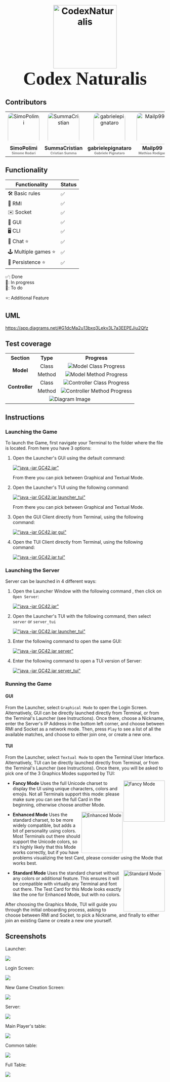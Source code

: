 <h1 align="center">
  <br>
  <img src = "https://github.com/SimoPolimi/ing-sw-2024-rodari-summa-rodigari-pignataro/assets/160849789/8062557e-70be-47f1-aac0-f393496d6ff2" alt="CodexNaturalis" width="200"></a>
  <br>
  <span style="font-family: 'Lucida Handwriting', cursive; font-size: 2em;">Codex Naturalis</span>
  <br>
</h1>

## Contributors

<table>
  <tr>
    <td align="center">
        <div style="width: 100px; height: 100px; border-radius: 15%; overflow: hidden;">
          <img src="https://github.com/SimoPolimi.png" width="100px" alt="SimoPolimi"/>
        </div>
        <a href="https://github.com/SimoPolimi">
            <div style="margin-top: 2px; font-size: 1.2em;">
            <sub><b>SimoPolimi</b></sub>
            </div>
        </a>
        <div style="margin-top: 0; color: grey; font-size: 0.8em;">
          <sub><b>Simone Rodari</b></sub>
        </div>
    </td>
    <td align="center">
        <div style="width: 100px; height: 100px; border-radius: 15%; overflow: hidden;">
            <img src="https://github.com/SummaCristian.png" width="100px;" alt="SummaCristian"/>
        </div>
        <a href="https://github.com/SummaCristian">
        <div style="margin-top: 2px; font-size: 1.2em;">
          <sub><b>SummaCristian</b></sub>
        </div>
      </a>
        <div style="margin-top: 0; color: grey; font-size: 0.8em;">
          <sub><b>Cristian Summa</b></sub>
        </div>
    </td>
    <td align="center">
        <div style="width: 100px; height: 100px; border-radius: 15%; overflow: hidden;">
            <img src="https://github.com/gabrielepignataro.png" width="100px;" alt="gabrielepignataro"/>
        </div>
        <a href="https://github.com/gabrielepignataro">
        <div style="margin-top: 2px; font-size: 1.2em;">
          <sub><b>gabrielepignataro</b></sub>
        </div>
      </a>
        <div style="margin-top: 0; color: grey; font-size: 0.8em;">
          <sub><b>Gabriele Pignataro</b></sub>
        </div>
    </td>
    <td align="center">
        <div style="width: 100px; height: 100px; border-radius: 15%; overflow: hidden;">
            <img src="https://github.com/Mailp99.png" width="100px;" alt="Mailp99"/>
        </div>
        <a href="https://github.com/Mailp99">
        <div style="margin-top: 2px; font-size: 1.2em;">
          <sub><b>Mailp99</b></sub>
        </div>
      </a>
        <div style="margin-top: 0; color: grey; font-size: 0.8em;">
          <sub><b>Mathias Rodigari</b></sub>
        </div>
    </td>
  </tr>
</table>



## Functionality
| Functionality       | Status    |
|---------------------|---------  |
| 🛠️ Basic rules      | ✅       |
| 🛜 RMI              | ✅       |
| ✉️ Socket           | ✅       |
| 🎨 GUI              | ✅       |
| 🖥️ CLI              | ✅       |
| 💬 Chat ⭐️          | ✅      |
| 🕹️ Multiple games ⭐️ | ✅     |
| 🔄 Persistence ⭐️   | ✅      |


✅: Done  
🚧: In progress  
📝: To do

⭐️: Additional Feature

## UML
https://app.diagrams.net/#G1dcMa2u13bxq3Lekv3L7a3EEPEJiu2Qfz

## Test coverage
<table>
  <tr>
    <th>Section</th>
    <th>Type</th>
    <th>Progress</th>
  </tr>
  <tr>
    <td rowspan="2" align="center" style="font-weight:bold">Model</td>
    <td align="center">Class</td>
    <td align="center"><img src="https://geps.dev/progress/85?dangerColor=800000&warningColor=ff9900&successColor=18ab3f" alt="Model Class Progress"></td>
  </tr>
  <tr>
    <td align="center">Method</td>
    <td align="center"><img src="https://geps.dev/progress/94?dangerColor=800000&warningColor=ff9900&successColor=18ab3f" alt="Model Method Progress"></td>
  </tr>
  <tr>
    <td rowspan="2" align="center" style="font-weight:bold">Controller</td>
    <td align="center">Class</td>
    <td align="center"><img src="https://geps.dev/progress/100?dangerColor=800000&warningColor=ff9900&successColor=18ab3f" alt="Controller Class Progress"></td>
  </tr>
  <tr>
    <td align="center">Method</td>
    <td align="center"><img src="https://geps.dev/progress/92?dangerColor=800000&warningColor=ff9900&successColor=18ab3f" alt="Controller Method Progress"></td>
  </tr>
  <tr>
    <td colspan="3" align="center">
      <img src="https://github.com/SimoPolimi/ing-sw-2024-rodari-summa-rodigari-pignataro/assets/160779720/687d9adb-28ae-45e7-a869-dcebfe72534b" alt="Diagram Image">
    </td>
  </tr>
</table>





## Instructions

### Launching the Game
To launch the Game, first navigate your Terminal to the folder where the file is located.
From here you have 3 options:
1. Open the Launcher's GUI using the default command:

    [!["java -jar GC42.jar"](https://readme-typing-svg.demolab.com?font=Fira+Code&size=14&pause=4000&color=6FCE76&background=1F1F1F&vCenter=true&random=false&width=160&height=30&lines=java+-jar+GC42.jar)](https://git.io/typing-svg)

    From there you can pick between Graphical and Textual Mode.

2. Open the Launcher's TUI using the following command:

    [!["java -jar GC42.jar launcher_tui"](https://readme-typing-svg.demolab.com?font=Fira+Code&size=14&pause=4000&color=6FCE76&background=1F1F1F&vCenter=true&random=false&width=270&height=30&lines=java+-jar+GC42.jar+launcher_tui)](https://git.io/typing-svg)

    From there you can pick between Graphical and Textual Mode.

3. Open the GUI Client directly from Terminal, using the following command:

    [!["java -jar GC42.jar gui"](https://readme-typing-svg.demolab.com?font=Fira+Code&size=14&pause=4000&color=6FCE76&background=1F1F1F&vCenter=true&random=false&width=200&height=30&lines=java+-jar+GC42.jar+gui)](https://git.io/typing-svg)

4. Open the TUI Client directly from Terminal, using the following command:

    [!["java -jar GC42.jar tui"](https://readme-typing-svg.demolab.com?font=Fira+Code&size=14&pause=4000&color=6FCE76&background=1F1F1F&vCenter=true&random=false&width=200&height=30&lines=java+-jar+GC42.jar+tui)](https://git.io/typing-svg)

### Launching the Server
Server can be launched in 4 different ways:
1. Open the Launcher Window with the following command , then click on ```Open Server```:

    [!["java -jar GC42.jar"](https://readme-typing-svg.demolab.com?font=Fira+Code&size=14&pause=4000&color=6FCE76&background=1F1F1F&vCenter=true&random=false&width=160&height=30&lines=java+-jar+GC42.jar)](https://git.io/typing-svg)

2. Open the Launcher's TUI with the following command, then select ```server``` or ```server_tui```

    [!["java -jar GC42.jar launcher_tui"](https://readme-typing-svg.demolab.com?font=Fira+Code&size=14&pause=4000&color=6FCE76&background=1F1F1F&vCenter=true&random=false&width=270&height=30&lines=java+-jar+GC42.jar+launcher_tui)](https://git.io/typing-svg)

3. Enter the following command to open the same GUI:

      [!["java -jar GC42.jar server"](https://readme-typing-svg.demolab.com?font=Fira+Code&size=14&pause=4000&color=6FCE76&background=1F1F1F&vCenter=true&random=false&width=220&height=30&lines=java+-jar+GC42.jar+server)](https://git.io/typing-svg)

4. Enter the following command to open a TUI version of Server:

      [!["java -jar GC42.jar server_tui"](https://readme-typing-svg.demolab.com?font=Fira+Code&size=14&pause=2000&color=6FCE76&background=1F1F1F&vCenter=true&random=false&width=250&height=30&lines=java+-jar+GC42.jar+server_tui)](https://git.io/typing-svg)

### Running the Game
#### GUI
From the Launcher, select ```Graphical Mode``` to open the Login Screen.
Alternatively, GUI can be directly launched directly from Terminal, or from the Terminal's Launcher (see Instructions).
Once there, choose a Nickname, enter the Server's IP Address in the bottom left corner, and choose between RMI and Socket as a network mode.
Then, press ```Play``` to see a list of all the available matches, and choose to either join one, or create a new one.


#### TUI
From the Launcher, select ```Textual Mode``` to open the Terminal User Interface. Alternatively, TUI can be directly launched directly from Terminal, or from the Terminal's Launcher (see Instructions). Once there, you will be asked to pick one of the 3 Graphics Modes supported by TUI:


<img align="right" width="130" src="https://github.com/SimoPolimi/ing-sw-2024-rodari-summa-rodigari-pignataro/assets/160849789/020c3c06-7774-4cba-8642-95d36cd993c3" alt="Fancy Mode">

- **Fancy Mode**
  Uses the full Unicode charset to display the UI using unique characters, colors and emojis. Not all Terminals support this mode: please make sure you can see the full Card in the beginning, otherwise choose another Mode.

<img align="right" width="130" src="https://github.com/SimoPolimi/ing-sw-2024-rodari-summa-rodigari-pignataro/assets/160849789/f7c9fd57-1fdd-4ea4-837b-e0a9b48e919f" alt="Enhanced Mode">
  
- **Enhanced Mode**
  Uses the standard charset, to be more widely compatible, but adds a bit of personality using colors. Most Terminals out there should support the Unicode colors, so it's highly likely that this Mode works correctly, but if you have problems visualizing the test Card, please consider using the Mode that works best.
  
<img align="right" width="130" src="https://github.com/SimoPolimi/ing-sw-2024-rodari-summa-rodigari-pignataro/assets/160849789/965591d0-2e0b-4a70-be5c-e7ece3208d29" alt="Standard Mode">
  
- **Standard Mode**
  Uses the standard charset without any colors or additional feature. This ensures it will be compatible with virtually any Terminal and font out there. The Test Card for this Mode looks exactly like the one for Enhanced Mode, but with no colors.
  


After choosing the Graphics Mode, TUI will guide you through the initial onboarding process, asking to choose between RMI and Socket, to pick a Nickname, and finally to either join an existing Game or create a new one yourself.

## Screenshots
Launcher:

<img src="https://github.com/SimoPolimi/ing-sw-2024-rodari-summa-rodigari-pignataro/assets/160849789/e9148572-66b7-41d3-a799-b409fcbeb64f">

Login Screen:

<img src="https://github.com/SimoPolimi/ing-sw-2024-rodari-summa-rodigari-pignataro/assets/160849789/2d23ffd1-e85d-4fc0-a89e-59a33b27e560">

New Game Creation Screen:

<img src="https://github.com/SimoPolimi/ing-sw-2024-rodari-summa-rodigari-pignataro/assets/160849789/881a281b-9b86-4b93-9f88-3429550a555c">

Server:

<img src="https://github.com/SimoPolimi/ing-sw-2024-rodari-summa-rodigari-pignataro/assets/160849789/274400a2-c2d3-444a-af3c-0612f0df1015">

Main Player's table:

<img src="https://github.com/SimoPolimi/ing-sw-2024-rodari-summa-rodigari-pignataro/assets/160849789/fa3e9ae0-8bb7-4fe5-ad2f-9d767c99be06">


Common table:

<img src="https://github.com/SimoPolimi/ing-sw-2024-rodari-summa-rodigari-pignataro/assets/160849789/72abc57c-430a-4922-a63b-c1c1c828eefd">

Full Table:

<img src="https://github.com/SimoPolimi/ing-sw-2024-rodari-summa-rodigari-pignataro/assets/160849789/683bffaf-32a9-472e-9cd0-da01a2163fdc">
